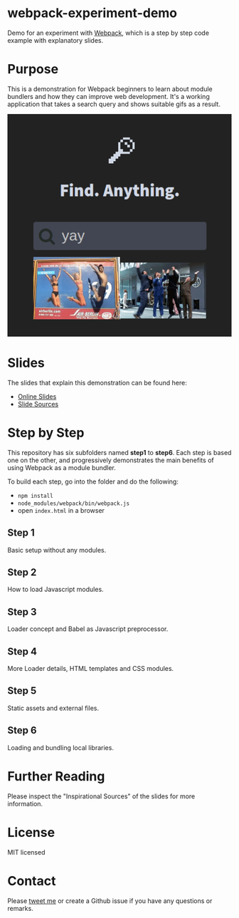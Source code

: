 # webpack-experiment-demo
Demo for an experiment with [Webpack](http://webpack.github.io/), which is a step by step code example with explanatory slides.

# Purpose
This is a demonstration for Webpack beginners to learn about module bundlers and how they can improve web development. It's a working application that takes a search query and shows suitable gifs as a result.
 
![The Search](demo-search.png)

# Slides
The slides that explain this demonstration can be found here:
* [Online Slides](https://alp82.github.io/webpack-experiment-slides)
* [Slide Sources](https://github.com/alp82/webpack-experiment-slides)

# Step by Step
This repository has six subfolders named **step1** to **step6**. Each step is based one on the other, and progressively demonstrates the main benefits of using Webpack as a module bundler.

To build each step, go into the folder and do the following:
- `npm install`
- `node_modules/webpack/bin/webpack.js`
- open `index.html` in a browser

## Step 1
Basic setup without any modules. 

## Step 2
How to load Javascript modules.

## Step 3
Loader concept and Babel as Javascript preprocessor.

## Step 4
More Loader details, HTML templates and CSS modules.

## Step 5
Static assets and external files.

## Step 6
Loading and bundling local libraries.

# Further Reading
Please inspect the "Inspirational Sources" of the slides for more information.

# License
MIT licensed

# Contact
Please [tweet me](https://twitter.com/alperortac) or create a Github issue if you have any questions or remarks.
